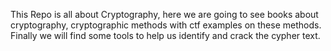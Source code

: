 This Repo is all about Cryptography, here we are going to see books about cryptography, cryptographic methods with ctf examples on these methods. Finally we will find some tools to help us identify and crack the cypher text.
